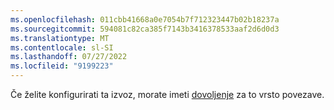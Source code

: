 ```yaml
---
ms.openlocfilehash: 011cbb41668a0e7054b7f712323447b02b18237a
ms.sourcegitcommit: 594081c82ca385f7143b3416378533aaf2d6d0d3
ms.translationtype: MT
ms.contentlocale: sl-SI
ms.lasthandoff: 07/27/2022
ms.locfileid: "9199223"
---
```

Če želite konfigurirati ta izvoz, morate imeti [dovoljenje](../export-destinations.md#set-up-a-new-export) za to vrsto povezave.
